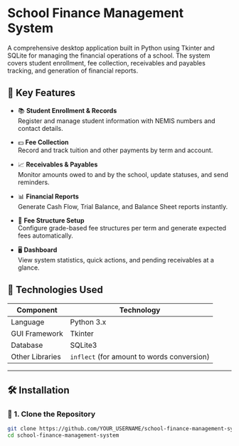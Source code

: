 # School Finance Management System

A comprehensive desktop application built in Python using Tkinter and SQLite for managing the financial operations of a school. The system covers student enrollment, fee collection, receivables and payables tracking, and generation of financial reports.

## 📌 Key Features

- 📚 **Student Enrollment & Records**  
  Register and manage student information with NEMIS numbers and contact details.

- 💵 **Fee Collection**  
  Record and track tuition and other payments by term and account.

- 📈 **Receivables & Payables**  
  Monitor amounts owed to and by the school, update statuses, and send reminders.

- 📊 **Financial Reports**  
  Generate Cash Flow, Trial Balance, and Balance Sheet reports instantly.

- 🧮 **Fee Structure Setup**  
  Configure grade-based fee structures per term and generate expected fees automatically.

- 🖥️ **Dashboard**  
  View system statistics, quick actions, and pending receivables at a glance.

## 🧱 Technologies Used

| Component         | Technology      |
|------------------|-----------------|
| Language          | Python 3.x      |
| GUI Framework     | Tkinter         |
| Database          | SQLite3         |
| Other Libraries   | `inflect` (for amount to words conversion)

---

## 🛠 Installation

### 🔹 1. Clone the Repository

```bash
git clone https://github.com/YOUR_USERNAME/school-finance-management-system.git
cd school-finance-management-system
